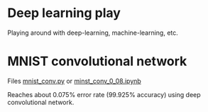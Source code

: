 # Deep learning play
Playing around with deep-learning, machine-learning, etc.

# MNIST convolutional network

Files [mnist_conv.py](mnist_conv.py) or [minst_conv_0_08.ipynb](minst_conv_0_08.ipynb)

Reaches about 0.075% error rate (99.925% accuracy) using deep convolutional network.
